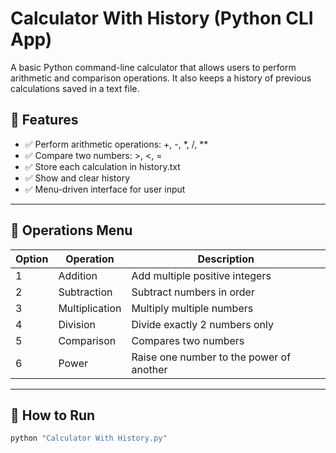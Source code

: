 # Calculator With History (Python CLI App)

A basic Python command-line calculator that allows users to perform arithmetic and comparison operations. It also keeps a history of previous calculations saved in a text file.

## 📌 Features

- ✅ Perform arithmetic operations: +, -, *, /, **
- ✅ Compare two numbers: >, <, =
- ✅ Store each calculation in history.txt
- ✅ Show and clear history
- ✅ Menu-driven interface for user input

---

## 🧮 Operations Menu

| Option | Operation      | Description                                 |
|--------|----------------|---------------------------------------------|
| 1      | Addition        | Add multiple positive integers              |
| 2      | Subtraction     | Subtract numbers in order                   |
| 3      | Multiplication  | Multiply multiple numbers                   |
| 4      | Division        | Divide exactly 2 numbers only               |
| 5      | Comparison      | Compares two numbers                        |
| 6      | Power           | Raise one number to the power of another    |

---

## 🚀 How to Run


```bash
python "Calculator With History.py"
